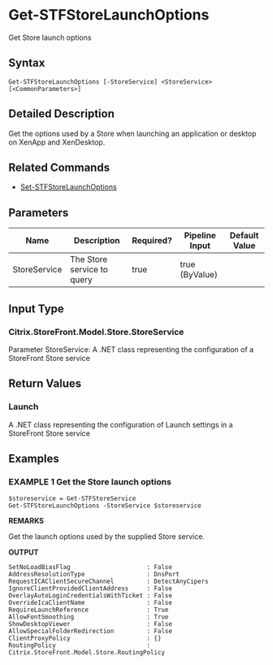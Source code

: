 ﻿# Get-STFStoreLaunchOptions

Get Store launch options

## Syntax

```
Get-STFStoreLaunchOptions [-StoreService] <StoreService> [<CommonParameters>]
```

## Detailed Description

Get the options used by a Store when launching an application or desktop on XenApp and XenDesktop.

## Related Commands

* [Set-STFStoreLaunchOptions](Set-STFStoreLaunchOptions.md)

## Parameters

| Name   | Description | Required? | Pipeline Input | Default Value |
| --- | --- | --- | --- | --- |
|StoreService|The Store service to query|true|true (ByValue)| |

## Input Type

### Citrix.StoreFront.Model.Store.StoreService

Parameter StoreService: A .NET class representing the configuration of a StoreFront Store service

## Return Values

### Launch

A .NET class representing the configuration of Launch settings in a StoreFront Store service

## Examples

### EXAMPLE 1 Get the Store launch options

```
$storeservice = Get-STFStoreService
Get-STFStoreLaunchOptions -StoreService $storeservice
```

**REMARKS**

Get the launch options used by the supplied Store service.

**OUTPUT**

```
SetNoLoadBiasFlag                     : False
AddressResolutionType                 : DnsPort
RequestICAClientSecureChannel         : DetectAnyCipers
IgnoreClientProvidedClientAddress     : False
OverlayAutoLoginCredentialsWithTicket : False
OverrideIcaClientName                 : False
RequireLaunchReference                : True
AllowFontSmoothing                    : True
ShowDesktopViewer                     : False
AllowSpecialFolderRedirection         : False
ClientProxyPolicy                     : {}
RoutingPolicy                         : 
Citrix.StoreFront.Model.Store.RoutingPolicy
```

